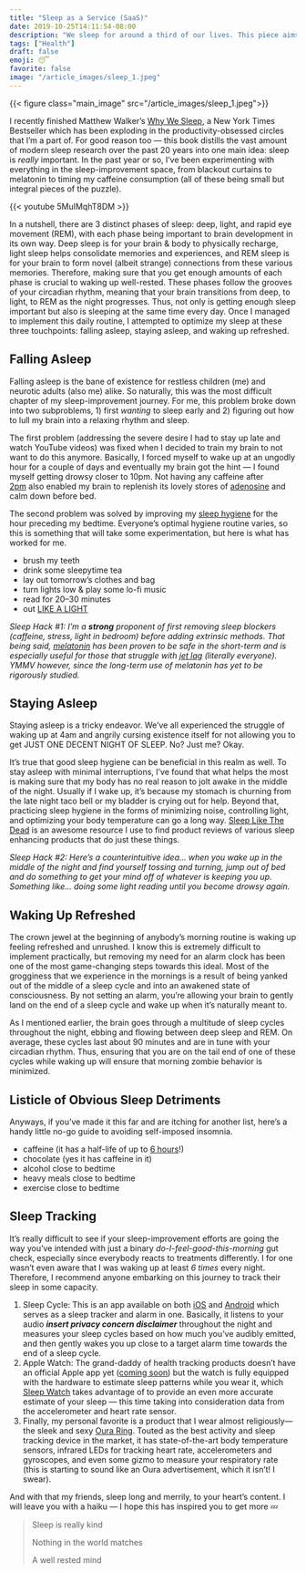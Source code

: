 ```yaml
---
title: "Sleep as a Service (SaaS)"
date: 2019-10-25T14:11:54-08:00
description: "We sleep for around a third of our lives. This piece aims to help those who read it gain greater command of their nocturnal hours."
tags: ["Health"]
draft: false
emoji: 😴
favorite: false
image: "/article_images/sleep_1.jpeg"
---
```


{{< figure class="main_image" src="/article_images/sleep_1.jpeg">}}

I recently finished Matthew Walker’s [Why We Sleep](https://www.goodreads.com/book/show/34466963-why-we-sleep), a New York Times Bestseller which has been exploding in the productivity-obsessed circles that I’m a part of. For good reason too — this book distills the vast amount of modern sleep research over the past 20 years into one main idea: sleep is *really* important. In the past year or so, I’ve been experimenting with everything in the sleep-improvement space, from blackout curtains to melatonin to timing my caffeine consumption (all of these being small but integral pieces of the puzzle).

{{< youtube 5MuIMqhT8DM >}}

In a nutshell, there are 3 distinct phases of sleep: deep, light, and rapid eye movement (REM), with each phase being important to brain development in its own way. Deep sleep is for your brain & body to physically recharge, light sleep helps consolidate memories and experiences, and REM sleep is for your brain to form novel (albeit strange) connections from these various memories. Therefore, making sure that you get enough amounts of each phase is crucial to waking up well-rested. These phases follow the grooves of your circadian rhythm, meaning that your brain transitions from deep, to light, to REM as the night progresses. Thus, not only is getting enough sleep important but also is sleeping at the same time every day. Once I managed to implement this daily routine, I attempted to optimize my sleep at these three touchpoints: falling asleep, staying asleep, and waking up refreshed.

## Falling Asleep

Falling asleep is the bane of existence for restless children (me) and neurotic adults (also me) alike. So naturally, this was the most difficult chapter of my sleep-improvement journey. For me, this problem broke down into two subproblems, 1) first *wanting* to sleep early and 2) figuring out how to lull my brain into a relaxing rhythm and sleep.

The first problem (addressing the severe desire I had to stay up late and watch YouTube videos) was fixed when I decided to train my brain to not want to do this anymore. Basically, I forced myself to wake up at an ungodly hour for a couple of days and eventually my brain got the hint — I found myself getting drowsy closer to 10pm. Not having any caffeine after [2pm](https://medium.com/the-mission/the-latest-time-you-should-drink-coffee-according-to-science-8c1db17bca21) also enabled my brain to replenish its lovely stores of [adenosine](https://thebrain.mcgill.ca/flash/i/i_03/i_03_m/i_03_m_par/i_03_m_par_cafeine.html) and calm down before bed.

The second problem was solved by improving my [sleep hygiene](https://www.sleepfoundation.org/articles/sleep-hygiene) for the hour preceding my bedtime. Everyone’s optimal hygiene routine varies, so this is something that will take some experimentation, but here is what has worked for me.

* brush my teeth
* drink some sleepytime tea
* lay out tomorrow’s clothes and bag
* turn lights low & play some lo-fi music
* read for 20–30 minutes
* out [LIKE A LIGHT](https://www.youtube.com/watch?v=9tNfVqokJ8M)

*Sleep Hack #1: I’m a **strong** proponent of first removing sleep blockers (caffeine, stress, light in bedroom) before adding extrinsic methods. That being said, [melatonin](https://www.mayoclinic.org/drugs-supplements-melatonin/art-20363071) has been proven to be safe in the short-term and is especially useful for those that struggle with [jet lag](https://www.healthline.com/health/melatonin-for-jet-lag#research) (literally everyone). YMMV however, since the long-term use of melatonin has yet to be rigorously studied.*

## Staying Asleep

Staying asleep is a tricky endeavor. We’ve all experienced the struggle of waking up at 4am and angrily cursing existence itself for not allowing you to get JUST ONE DECENT NIGHT OF SLEEP. No? Just me? Okay.

It’s true that good sleep hygiene can be beneficial in this realm as well. To stay asleep with minimal interruptions, I’ve found that what helps the most is making sure that my body has no real reason to jolt awake in the middle of the night. Usually if I wake up, it’s because my stomach is churning from the late night taco bell or my bladder is crying out for help. Beyond that, practicing sleep hygiene in the forms of minimizing noise, controlling light, and optimizing your body temperature can go a long way. [Sleep Like The Dead](https://www.sleeplikethedead.com/sleep-hygiene.html) is an awesome resource I use to find product reviews of various sleep enhancing products that do just these things.

*Sleep Hack #2: Here’s a counterintuitive idea… when you wake up in the middle of the night and find yourself tossing and turning, jump out of bed and do something to get your mind off of whatever is keeping you up. Something like… doing some light reading until you become drowsy again.*

## Waking Up Refreshed

The crown jewel at the beginning of anybody’s morning routine is waking up feeling refreshed and unrushed. I know this is extremely difficult to implement practically, but removing my need for an alarm clock has been one of the most game-changing steps towards this ideal. Most of the grogginess that we experience in the mornings is a result of being yanked out of the middle of a sleep cycle and into an awakened state of consciousness. By not setting an alarm, you’re allowing your brain to gently land on the end of a sleep cycle and wake up when it’s naturally meant to.

As I mentioned earlier, the brain goes through a multitude of sleep cycles throughout the night, ebbing and flowing between deep sleep and REM. On average, these cycles last about 90 minutes and are in tune with your circadian rhythm. Thus, ensuring that you are on the tail end of one of these cycles while waking up will ensure that morning zombie behavior is minimized.

## Listicle of Obvious Sleep Detriments

Anyways, if you’ve made it this far and are itching for another list, here’s a handy little no-go guide to avoiding self-imposed insomnia.

* caffeine (it has a half-life of up to [6 hours](https://www.news-medical.net/health/Caffeine-Pharmacology.aspx)!)
* chocolate (yes it has caffeine in it)
* alcohol close to bedtime
* heavy meals close to bedtime
* exercise close to bedtime

## Sleep Tracking

It’s really difficult to see if your sleep-improvement efforts are going the way you’ve intended with just a binary *do-I-feel-good-this-morning* gut check, especially since everybody reacts to treatments differently. I for one wasn’t even aware that I was waking up at least *6 times* every night. Therefore, I recommend anyone embarking on this journey to track their sleep in some capacity.

1. Sleep Cycle: This is an app available on both [iOS](https://apps.apple.com/us/app/sleep-cycle-smart-alarm-clock/id320606217) and [Android](https://play.google.com/store/apps/details?id=com.northcube.sleepcycle&hl=en_US) which serves as a sleep tracker and alarm in one. Basically, it listens to your audio ***insert privacy concern disclaimer*** throughout the night and measures your sleep cycles based on how much you’ve audibly emitted, and then gently wakes you up close to a target alarm time towards the end of a sleep cycle.
2. Apple Watch: The grand-daddy of health tracking products doesn’t have an official Apple app yet ([coming soon](https://9to5mac.com/2019/09/02/apple-watch-sleep-tracking-revealed-sleep-quality-battery-management-more/)) but the watch is fully equipped with the hardware to estimate sleep patterns while you wear it, which [Sleep Watch](https://apps.apple.com/app/apple-store/id1138066420) takes advantage of to provide an even more accurate estimate of your sleep — this time taking into consideration data from the accelerometer and heart rate sensor.
3. Finally, my personal favorite is a product that I wear almost religiously— the sleek and sexy [Oura Ring](https://ouraring.com/). Touted as the best activity and sleep tracking device in the market, it has state-of-the-art body temperature sensors, infrared LEDs for tracking heart rate, accelerometers and gyroscopes, and even some gizmo to measure your respiratory rate (this is starting to sound like an Oura advertisement, which it isn’t! I swear).

And with that my friends, sleep long and merrily, to your heart’s content. I will leave you with a haiku — I hope this has inspired you to get more 💤

> Sleep is really kind
>
> Nothing in the world matches
>
> A well rested mind
